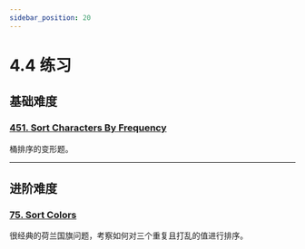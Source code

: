 ```yaml
---
sidebar_position: 20
---
```


# 4.4 练习

## 基础难度

### [451. Sort Characters By Frequency](https://leetcode.com/problems/sort-characters-by-frequency/)

桶排序的变形题。

---

## 进阶难度

### [75. Sort Colors](https://leetcode.com/problems/sort-colors/)

很经典的荷兰国旗问题，考察如何对三个重复且打乱的值进行排序。
